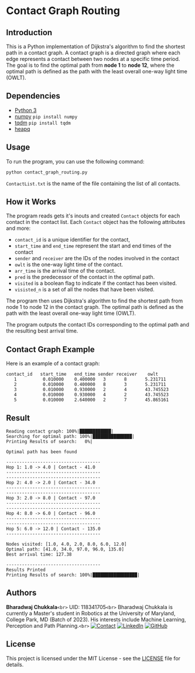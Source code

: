 # Contact Graph Routing

## Introduction

This is a Python implementation of Dijkstra's algorithm to find the shortest path in a contact graph. A contact graph is a directed graph where each edge represents a contact between two nodes at a specific time period. The goal is to find the optimal path from **node 1** to **node 12**, where the optimal path is defined as the path with the least overall one-way light time (OWLT).

## Dependencies

- [Python 3](https://www.python.org/downloads/)
- [numpy](https://numpy.org/) ``pip install numpy``
- [tqdm](https://pypi.org/project/tqdm/) ``pip install tqdm``
- [heapq](https://docs.python.org/3/library/heapq.html)

## Usage

To run the program, you can use the following command:

```python
python contact_graph_routing.py
```

`ContactList.txt` is the name of the file containing the list of all contacts.

## How it Works

The program reads gets it's inouts and created ``Contact`` objects for each contact in the contact list. Each ``Contact`` object has the following attributes and more:

- `contact_id` is a unique identifier for the contact,
- `start_time` and `end_time` represent the start and end times of the contact
- `sender` and `receiver` are the IDs of the nodes involved in the contact
- `owlt` is the one-way light time of the contact.
- `arr_time` is the arrival time of the contact.
- `pred` is the predecessor of the contact in the optimal path.
- `visited` is a boolean flag to indicate if the contact has been visited.
- `visisted_n` is a set of all the nodes that have been visited.

The program then uses Dijkstra's algorithm to find the shortest path from node 1 to node 12 in the contact graph. The optimal path is defined as the path with the least overall one-way light time (OWLT).

The program outputs the contact IDs corresponding to the optimal path and the resulting best arrival time.

## Contact Graph Example

Here is an example of a contact graph:

```
contact_id   start_time   end_time sender receiver    owlt
   1          0.010000    0.400000   3       8       5.231711
   2          0.010000    0.400000   8       3       5.231711
   3          0.010000    0.930000   2       4       43.745523
   4          0.010000    0.930000   4       2       43.745523
   5          0.010000    2.640000   2       7       45.865161
```

## Result

```
Reading contact graph: 100%|████████████| 
Searching for optimal path: 100%|███████████████|
Printing Results of search:   0%|

Optimal path has been found

------------------------------------
Hop 1: 1.0 -> 4.0 | Contact - 41.0
------------------------------------
------------------------------------
Hop 2: 4.0 -> 2.0 | Contact - 34.0
------------------------------------
------------------------------------
Hop 3: 2.0 -> 8.0 | Contact - 97.0
------------------------------------
------------------------------------
Hop 4: 8.0 -> 6.0 | Contact - 96.0
------------------------------------
------------------------------------
Hop 5: 6.0 -> 12.0 | Contact - 135.0
------------------------------------

Nodes visited: [1.0, 4.0, 2.0, 8.0, 6.0, 12.0]
Optimal path: [41.0, 34.0, 97.0, 96.0, 135.0]
Best arrival time: 127.38

------------------------------------
Results Printed
Printing Results of search: 100%|█████████████████| 
```

## Authors

**Bharadwaj Chukkala**`<br>`
UID: 118341705`<br>`
Bharadwaj Chukkala is currently a Master's student in Robotics at the University of Maryland, College Park, MD (Batch of 2023). His interests include Machine Learning, Perception and Path Planning.`<br>`
[![Contact](https://img.shields.io/badge/Gmail-D14836?style=for-the-badge&logo=gmail&logoColor=white)](bchukkal@umd.edu)
[![LinkedIn](https://img.shields.io/badge/LinkedIn-0077B5?style=for-the-badge&logo=linkedin&logoColor=white)](https://www.linkedin.com/in/bharadwaj-chukkala/)
[![GitHub](https://img.shields.io/badge/GitHub-100000?style=for-the-badge&logo=github&logoColor=white)](https://github.com/bharadwaj-chukkala)

## License

This project is licensed under the MIT License - see the [LICENSE](https://chat.openai.com/c/LICENSE) file for details.
